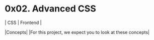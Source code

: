 # 0x02. Advanced CSS
| CSS | Frontend |

|Concepts|
|For this project, we expect you to look at these concepts|